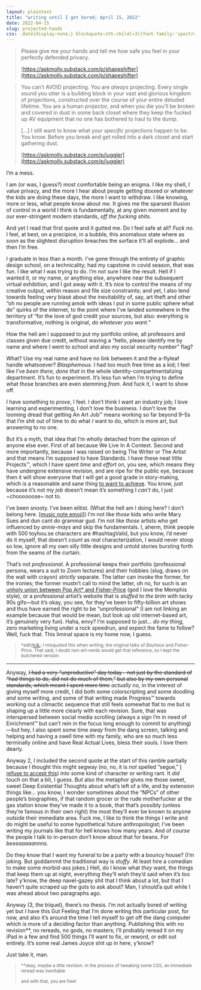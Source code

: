 ```yaml
---
layout: plaintext
title: "writing until I get bored; April 15, 2022"
date: 2022-04-15
slug: projected-hands
css: .date{display:none;} blockquote:nth-child(<3){font-family:'spectral',georgia,sans-serif;} main .content{font-family:cambria,georgia,sans-serif;}
---
```

> Please give me your hands and tell me how safe you feel in your perfectly defended privacy.
>
> [https://askmolly.substack.com/p/shapeshifter](https://askmolly.substack.com/p/shapeshifter)

<!--more-->

> You can’t <strong style="font-weight:normal;text-transform:uppercase;">avoid</strong> projecting. You are *always* projecting. Every single sound you utter is a building block in your vast and glorious kingdom of projections, constructed over the course of your entire deluded lifetime. You are a human projector, and when you die you’ll be broken and covered in dust in some back closet where they keep the fucked up AV equipment that no one has bothered to haul to the dump.
>
> […] I still want to know what your *specific* projections happen to be. You know. Before you break and get rolled into a dark closet and start gathering dust.
>
> [https://askmolly.substack.com/p/juggler](https://askmolly.substack.com/p/juggler)

I’m a mess.

I am (or was, I guess?) most comfortable being an enigma. I like my shell, I value privacy, and the more I hear about people getting doxxed or whatever the kids are doing these days, the more I want to withdraw. I like knowing, more or less, what people know about *me*. It gives me the sparsest illusion of control in a world I think is fundamentally, at any given moment and by our ever-stringent modern standards, *off the fucking shits*.

And yet I read that first quote and it gutted me. Do I feel safe at all? *Fuck no.* I feel, at best, on a precipice, in a bubble, this anomalous state where as *soon* as the slightest disruption breaches the surface it’ll all explode… and then I’m free.

I graduate in less than a month. I’ve gone through the entirety of graphic design school, on a technicality; had my capstone in covid season, that was fun. I like what I was trying to do. I’m not sure I like the result. Hell if I wanted it, or my name, or anything else, anywhere near the subsequent virtual exhibition, and I got away with it. It’s nice to control the means of my creative output, within reason and file size constraints; and yet, I also tend towards feeling very blasé about the inevitability of, say, art theft and other “oh no people are running amok with ideas I put in some public sphere what do” quirks of the internet, to the point where I’ve landed somewhere in the territory of “for the love of god credit your sources, but also: everything is transformative, nothing is original, *do whatever you want.*”

How the hell am I supposed to put my portfolio online, all professors and classes given due credit, without waving a “hello, please identify me by name and where I went to school and also my social security number” flag?

What? Use my real name and have no link between it and the a-flyleaf handle whatsoever? *Blasphemous.* I had too much free time as a kid; I feel like I’ve *been there, done that* in the whole identity-compartmentalizing department. It’s fun to experiment. It’s less fun when I’m trying to define what those branches are even stemming *from*. And fuck it, I want to show off.

I have something to *prove*, I feel. I don’t think I want an industry job; I love learning and experimenting, I don’t love the business. I don’t love the looming dread that getting An Art Job™ means working so far beyond 9–5s that I’m shit out of time to do what *I* want to do, which is more art, but answering to no one.

But it’s a myth, that idea that I’m wholly detached from the opinion of anyone else ever. First of all because We Live In A Context. Second and more importantly, because I was raised on being The Writer or The Artist and that means I’m supposed to have Standards. I have these neat little Projects™, which I have spent *time* and *effort* on, you see, which means they have undergone extensive revision, and are ripe for the public eye, because then it will show everyone that I will get a good grade in story-making, which is a reasonable and sane thing [to want to achieve](https://twitter.com/yellowcardigan/status/1103442178787999745). You know, just because it’s not my *job* doesn’t mean it’s something I *can’t* do, I just ~choooooose~ not to.

I’ve been snooty. I’ve been elitist. (What the hell am I doing here? I don’t belong here. [[music note emoji]](https://amandapalmer.bandcamp.com/track/creep-live-in-prague)) I’m not like *those* kids who write Mary Sues and dun cant do grammar gud. I’m not like *those* artists who get influenced by *annie-mays* and skip the fundamentals. I, aherm, think people with 500 toyhou.se characters are #hashtagValid, but you know, I’d never do it myself, that doesn’t *count* as *real* characterization, I would never stoop so low, ignore all my own silly little designs and untold stories bursting forth from the seams of the curtain.

That’s not *professional*. A professional keeps their portfolio (professional persona, wears a suit to Zoom lectures) and their hobbies (slug, draws on the wall with crayon) *strictly* separate. The latter can invoke the former, for the ironies; the former mustn’t call to mind the latter, oh no, for such is an [unholy union between Pop Art* and Fisher-Price](https://www.sfgate.com/homeandgarden/article/Collectors-give-80s-postmodernist-design-2nd-look-2517937.php) (god I love the Memphis style), or a professional artist’s website that is *stuffed to the brim* with tacky 90s gifs—but it’s okay, you see, for they’ve been to fifty-billion art shows and thus have earned the right to be “unprofessional” (I am not linking an example because that would be mean, but look up old internet-based art, it’s genuinely very fun). Haha, envy? I’m supposed to just… *do my thing*, zero marketing living under a rock speedrun, and expect the fame to follow? Well, fuck that. This liminal space is my home now, I guess.

> <small>\*edit/[n.b.](https://en.wikipedia.org/wiki/Nota_bene): I misquoted this when writing; the original talks of *Bauhaus* and Fisher-Price. That said, I doubt non-art-nerds would get that reference, so I kept the butchered version.</small>

----

Anyway, ~~I had a very “unproductive” day today—not just by the standard of “had things to do, did not do much of them,” but also by my own personal standards, which meant I spent more time~~ *actually no,* in the interest of giving myself more credit, I did both some colorscripting and some doodling *and* some writing, and some of that writing made Progress™ towards working out a climactic sequence that still feels somewhat flat to me but is shaping up a little more clearly with each revision. Sure, that was interspersed between social media scrolling (always a sign I’m in need of Enrichment™ but can’t rein in the focus long enough to commit to anything)—but hey, I also spent some time *away* from the dang screen, talking and helping and having a swell time with my family, who are so much less terminally online and have Real Actual Lives, bless their souls. I love them dearly.

Anyway 2, I included the second quote at the start of this ramble partially because I thought this might segway (no, no, it is *not* spelled “segue,” [I refuse to accept this](https://mmmmalo.tumblr.com/post/183983548743/mmmmalo-last-rose-for-the-evening-shes)) into some kind of character or writing rant. It *did* touch on that a bit, I guess. But also the metaphor gives me those sweet, sweet Deep Existential Thoughts about what’s left of a life, and by extension things like… you know, I wonder sometimes about the “NPCs” of other people’s biographies, if that random grocer or the rude motherfucker at the gas station know they’ve made it to a book, that that’s possibly (unless they’re famous in their own right) the most they’ll ever be known to anyone outside their immediate area. Fuck me, I like to think the things I write and do might be useful to some hypothetical future anthropologist; I’ve been writing my journals like that for hell knows how many years. And of *course* the people I talk to in-person don’t know about that for beans. For *beeeaaaaannns.*

Do they know that I want my funeral to be a party with a bouncy house? (I’m joking. But goddammit the traditional way is *stuffy*. At least hire a comedian to make some morbid-ass jokes.) Hell, do I know what *they* want, the things that keep them up at night, everything they’ll wish they’d said when it’s too late? y’know, the deep navel-gazey shit that I think about a lot, but that I haven’t quite scraped up the guts to ask about? Man, I should’a quit while I was ahead about two paragraphs ago.

Anyway (3, the triquel), there’s no thesis. I’m not actually bored of writing yet but I have this Gut Feeling that I’m done writing this particular post, for now, and also it’s around the time I tell myself to get off the dang computer which is more of a deciding factor than anything. Publishing this with no revision\*\*, no rereads, no gods, no masters; I’ll probably reread it on my iPad in a few and find 500 things I’ll want to fix, or reword, or edit out entirely. It’s some real James Joyce shit up in here, y’know?

Just take it, man.

> <small>\*\*okay, maybe a *little* revision. in the process of tweaking some CSS, an immediate reread was inevitable.</small>
>
> <small>and with that, you are free!</small>